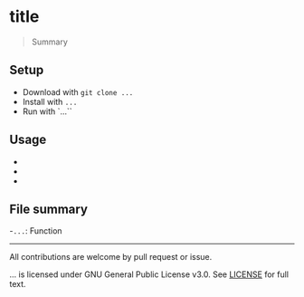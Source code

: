# title

> Summary

## Setup

- Download with `git clone ...`
- Install with `...`
- Run with `...``

## Usage

-
-
-

## File summary
-`...`: Function

--- 

All contributions are welcome by pull request or issue.

... is licensed under GNU General Public License v3.0. See [LICENSE](../master/LICENSE) for full text.